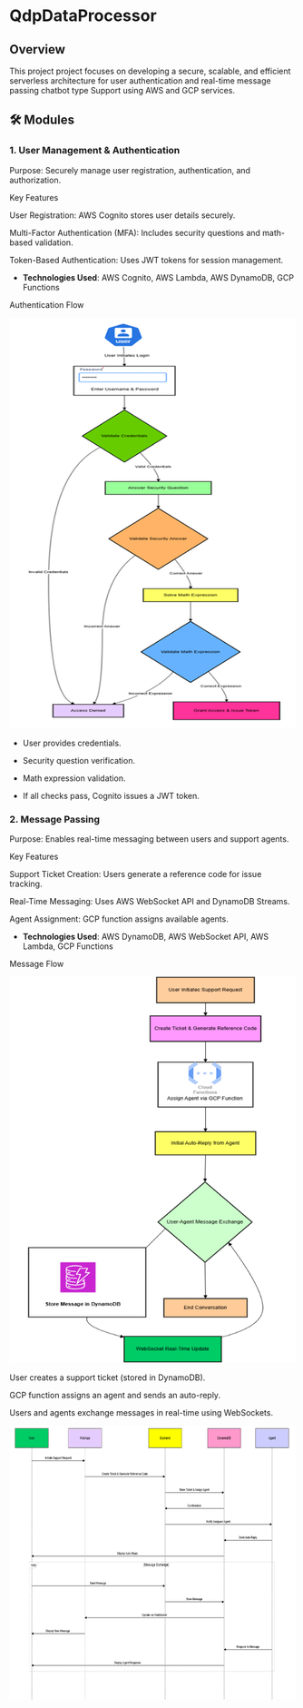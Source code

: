 # QdpDataProcessor
## Overview
This project project focuses on developing a secure, scalable, and efficient serverless architecture for user authentication and real-time message passing chatbot type Support using AWS and GCP services.
## 🛠️ Modules
### 1. User Management & Authentication

Purpose: Securely manage user registration, authentication, and authorization.

Key Features

User Registration: AWS Cognito stores user details securely.

Multi-Factor Authentication (MFA): Includes security questions and math-based validation.

Token-Based Authentication: Uses JWT tokens for session management.

- **Technologies Used**: AWS Cognito, AWS Lambda, AWS DynamoDB, GCP Functions


Authentication Flow

![User Authentication Flow](images/authFlow.png)


- User provides credentials.

- Security question verification.

- Math expression validation.

- If all checks pass, Cognito issues a JWT token.

### 2. Message Passing

Purpose: Enables real-time messaging between users and support agents.

Key Features

Support Ticket Creation: Users generate a reference code for issue tracking.

Real-Time Messaging: Uses AWS WebSocket API and DynamoDB Streams.

Agent Assignment: GCP function assigns available agents.

- **Technologies Used**: AWS DynamoDB, AWS WebSocket API, AWS Lambda, GCP Functions




Message Flow

![Message Support System Flow](images/supportSystemFlow.png)

User creates a support ticket (stored in DynamoDB).

GCP function assigns an agent and sends an auto-reply.

Users and agents exchange messages in real-time using WebSockets.

![Sequence Flow](images/sequenceDiagramSupportSystem.png)

